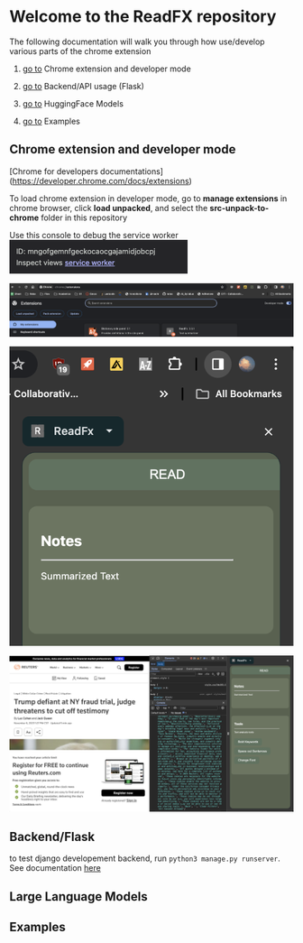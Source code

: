 # Welcome to the ReadFX repository

The following documentation will walk you through how use/develop various parts of the chrome extension
1. [go to](#Chrome-extension-and-developer-mode) Chrome extension and developer mode

2. [go to](#backend/flask) Backend/API usage (Flask)

3. [go to](#large-language-models) HuggingFace Models

4. [go to](#examples) Examples

## Chrome extension and developer mode
[Chrome for developers documentations] (https://developer.chrome.com/docs/extensions)

To load chrome extension in developer mode, go to __manage extensions__ in chrome browser, click __load unpacked__, and select the __src-unpack-to-chrome__ folder in this repository 



Use this console to debug the service worker
![Alt text](image.png)

![Alt text](imgs/unpack.png)

![Alt text](imgs/sidepanel.png)

![Alt text](imgs/parse.png)

## Backend/Flask
to test django developement backend, run ```python3 manage.py runserver```. See documentation [here](https://docs.djangoproject.com/en/5.0/intro/tutorial01/)

## Large Language Models

## Examples

